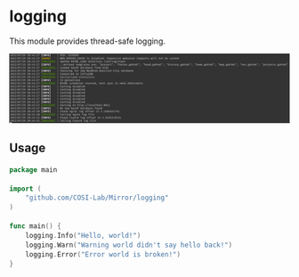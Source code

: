 # logging

This module provides thread-safe logging.

![Screenshot](screenshot.png)

## Usage

```go
package main

import (
    "github.com/COSI-Lab/Mirror/logging"
)

func main() {
    logging.Info("Hello, world!")
    logging.Warn("Warning world didn't say hello back!")
    logging.Error("Error world is broken!")
}
```
